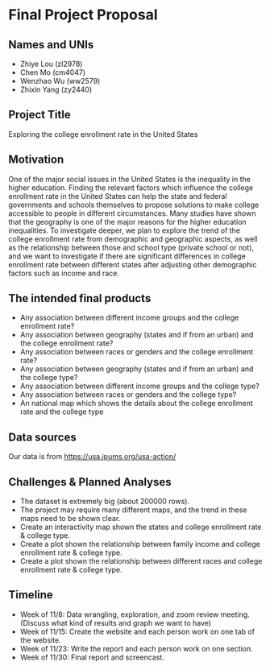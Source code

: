 Final Project Proposal
================

## **Names and UNIs**

  - Zhiye Lou (zl2978)  
  - Chen Mo (cm4047)
  - Wenzhao Wu (ww2579)
  - Zhixin Yang (zy2440)

## **Project Title**

Exploring the college enrollment rate in the United States

## **Motivation**

One of the major social issues in the United States is the inequality in
the higher education. Finding the relevant factors which influence the
college enrollment rate in the United States can help the state and
federal governments and schools themselves to propose solutions to make
college accessible to people in different circumstances. Many studies
have shown that the geography is one of the major reasons for the higher
education inequalities. To investigate deeper, we plan to explore the
trend of the college enrollment rate from demographic and geographic
aspects, as well as the relationship between those and school type
(private school or not), and we want to investigate if there are
significant differences in college enrollment rate between different
states after adjusting other demographic factors such as income and
race.

## **The intended final products**

  - Any association between different income groups and the college
    enrollment rate?  
  - Any association between geography (states and if from an urban) and
    the college enrollment rate?
  - Any association between races or genders and the college enrollment
    rate?  
  - Any association between geography (states and if from an urban) and
    the college type?  
  - Any association between different income groups and the college
    type?  
  - Any association between races or genders and the college type?  
  - An national map which shows the details about the college enrollment
    rate and the college type

## **Data sources**

Our data is from <https://usa.ipums.org/usa-action/>

## **Challenges & Planned Analyses**

  - The dataset is extremely big (about 200000 rows).  
  - The project may require many different maps, and the trend in these
    maps need to be shown clear.
  - Create an interactivity map shown the states and college enrollment
    rate & college type.
  - Create a plot shown the relationship between family income and
    college enrollment rate & college type.
  - Create a plot shown the relationship between different races and
    college enrollment rate & college type.

## **Timeline**

  - Week of 11/8: Data wrangling, exploration, and zoom review meeting.
    (Discuss what kind of results and graph we want to have)  
  - Week of 11/15: Create the website and each person work on one tab of
    the website.  
  - Week of 11/23: Write the report and each person work on one section.
  - Week of 11/30: Final report and screencast.
